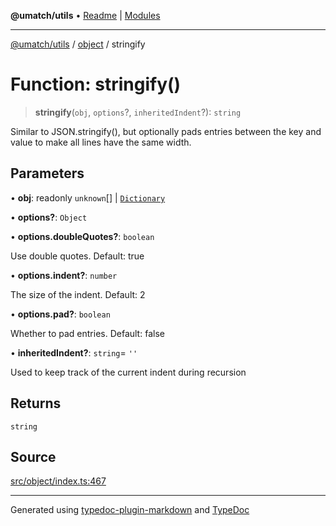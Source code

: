 **@umatch/utils** • [Readme](../../index.md) \| [Modules](../../modules.md)

***

[@umatch/utils](../../modules.md) / [object](../index.md) / stringify

# Function: stringify()

> **stringify**(`obj`, `options`?, `inheritedIndent`?): `string`

Similar to JSON.stringify(), but optionally pads entries between
the key and value to make all lines have the same width.

## Parameters

• **obj**: readonly `unknown`[] \| [`Dictionary`](../../index/type-aliases/Dictionary.md)

• **options?**: `Object`

• **options\.doubleQuotes?**: `boolean`

Use double quotes. Default: true

• **options\.indent?**: `number`

The size of the indent. Default: 2

• **options\.pad?**: `boolean`

Whether to pad entries. Default: false

• **inheritedIndent?**: `string`= `''`

Used to keep track of the current indent during recursion

## Returns

`string`

## Source

[src/object/index.ts:467](https://github.com/umatch-oficial/utils/blob/c6d91fc/src/object/index.ts#L467)

***

Generated using [typedoc-plugin-markdown](https://www.npmjs.com/package/typedoc-plugin-markdown) and [TypeDoc](https://typedoc.org/)
